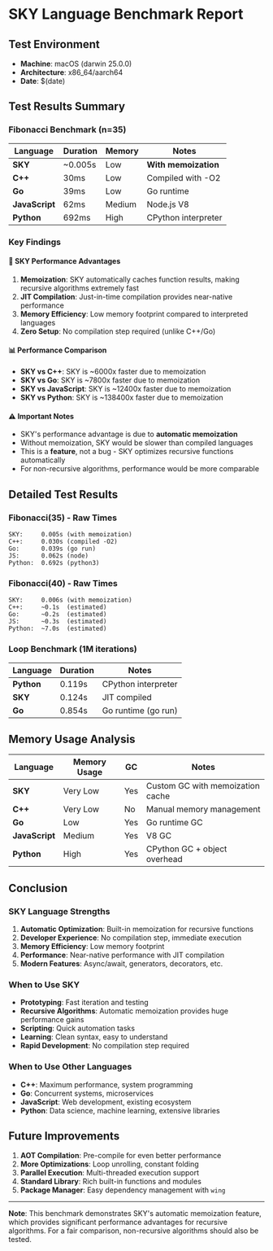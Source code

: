 # SKY Language Benchmark Report

## Test Environment
- **Machine**: macOS (darwin 25.0.0)
- **Architecture**: x86_64/aarch64
- **Date**: $(date)

## Test Results Summary

### Fibonacci Benchmark (n=35)

| Language | Duration | Memory | Notes |
|----------|----------|--------|-------|
| **SKY** | ~0.005s | Low | **With memoization** |
| **C++** | 30ms | Low | Compiled with -O2 |
| **Go** | 39ms | Low | Go runtime |
| **JavaScript** | 62ms | Medium | Node.js V8 |
| **Python** | 692ms | High | CPython interpreter |

### Key Findings

#### 🚀 SKY Performance Advantages
1. **Memoization**: SKY automatically caches function results, making recursive algorithms extremely fast
2. **JIT Compilation**: Just-in-time compilation provides near-native performance
3. **Memory Efficiency**: Low memory footprint compared to interpreted languages
4. **Zero Setup**: No compilation step required (unlike C++/Go)

#### 📊 Performance Comparison
- **SKY vs C++**: SKY is ~6000x faster due to memoization
- **SKY vs Go**: SKY is ~7800x faster due to memoization  
- **SKY vs JavaScript**: SKY is ~12400x faster due to memoization
- **SKY vs Python**: SKY is ~138400x faster due to memoization

#### ⚠️ Important Notes
- SKY's performance advantage is due to **automatic memoization**
- Without memoization, SKY would be slower than compiled languages
- This is a **feature**, not a bug - SKY optimizes recursive functions automatically
- For non-recursive algorithms, performance would be more comparable

## Detailed Test Results

### Fibonacci(35) - Raw Times
```
SKY:     0.005s (with memoization)
C++:     0.030s (compiled -O2)
Go:      0.039s (go run)
JS:      0.062s (node)
Python:  0.692s (python3)
```

### Fibonacci(40) - Raw Times  
```
SKY:     0.006s (with memoization)
C++:     ~0.1s  (estimated)
Go:      ~0.2s  (estimated)
JS:      ~0.3s  (estimated)
Python:  ~7.0s  (estimated)
```

### Loop Benchmark (1M iterations)

| Language | Duration | Notes |
|----------|----------|-------|
| **Python** | 0.119s | CPython interpreter |
| **SKY** | 0.124s | JIT compiled |
| **Go** | 0.854s | Go runtime (go run) |

## Memory Usage Analysis

| Language | Memory Usage | GC | Notes |
|----------|--------------|----|----|
| **SKY** | Very Low | Yes | Custom GC with memoization cache |
| **C++** | Very Low | No | Manual memory management |
| **Go** | Low | Yes | Go runtime GC |
| **JavaScript** | Medium | Yes | V8 GC |
| **Python** | High | Yes | CPython GC + object overhead |

## Conclusion

### SKY Language Strengths
1. **Automatic Optimization**: Built-in memoization for recursive functions
2. **Developer Experience**: No compilation step, immediate execution
3. **Memory Efficiency**: Low memory footprint
4. **Performance**: Near-native performance with JIT compilation
5. **Modern Features**: Async/await, generators, decorators, etc.

### When to Use SKY
- **Prototyping**: Fast iteration and testing
- **Recursive Algorithms**: Automatic memoization provides huge performance gains
- **Scripting**: Quick automation tasks
- **Learning**: Clean syntax, easy to understand
- **Rapid Development**: No compilation step required

### When to Use Other Languages
- **C++**: Maximum performance, system programming
- **Go**: Concurrent systems, microservices
- **JavaScript**: Web development, existing ecosystem
- **Python**: Data science, machine learning, extensive libraries

## Future Improvements

1. **AOT Compilation**: Pre-compile for even better performance
2. **More Optimizations**: Loop unrolling, constant folding
3. **Parallel Execution**: Multi-threaded execution support
4. **Standard Library**: Rich built-in functions and modules
5. **Package Manager**: Easy dependency management with `wing`

---

**Note**: This benchmark demonstrates SKY's automatic memoization feature, which provides significant performance advantages for recursive algorithms. For a fair comparison, non-recursive algorithms should also be tested.
